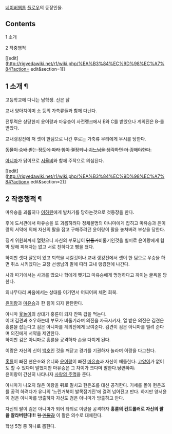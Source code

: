 [네이버](%EB%84%A4%EC%9D%B4%EB%B2%84.md)[웹툰](%EC%9B%B9%ED%88%B0.md)
[플로우](%ED%94%8C%EB%A1%9C%EC%9A%B0.md)의 등장인물.

## Contents

    

1 소개

2 작중행적

[[edit](http://rigvedawiki.net/r1/wiki.php/%EA%B3%84%EC%9D%98%EC%A7%84?action=
edit&section=1)]

## 1 소개 ¶

  

고등학교에 다니는 남학생. 신은 닭

  

교내 양아치이며 소 등의 가축류들과 함께 다닌다.

  

전투력은 상당한지 윤이랑과 마유승이 사전랭크에서 E와 C를 받았으나 계의진은 B-를 받았다.

  

교내랭킹전에 저 셋이 한팀으로 나간 후로는 가축류 무리에게 무시를 당한다.

  

<del>동물이 숭배 받는 정도에 따라 힘이 결정되니 [치느님](%EC%B9%98%ED%82%A8.md)을 생각하면 더
강해야한다.</del>

  

[아니마](%EC%95%84%EB%8B%88%EB%A7%88.md)가 닭이므로
[서율비](%EC%84%9C%EC%9C%A8%EB%B9%84.md)와 함께 주작으로 의심된다.

  

[[edit](http://rigvedawiki.net/r1/wiki.php/%EA%B3%84%EC%9D%98%EC%A7%84?action=
edit&section=2)]

## 2 작중행적 ¶

  

마유승을 괴롭히다 [이하린](%EC%9D%B4%ED%95%98%EB%A6%B0.md)에게 발차기를 당하는것으로 첫등장을 한다.

  

후에 도서관에서 마유승을 또 괴롭히려다 정체불명의 아니마에게 잡히고 마유승과 윤이랑의 서약에 의해 자신의 팔을 잡고 구해주려던 윤이랑이 팔을
놓쳐버려 부상을 당한다.

  

징계 위원회까지 열렸으니 자신의 부모님이 <del>닭둘기</del>비둘기인것을 빌미로 윤이랑에게 협박 당해 피해자는 없고 서로 친하다고 뻥을
쳤다.

  

하지만 셋다 잘못이 있고 퇴학을 시킬것이나 교내 랭킹전에서 셋이 한 팀으로 우승을 하면 취소 시키겠다는 교장 선생님의 말에 따라 교내
랭킹전에 나간다.

  

사과 따기에서는 사과를 땄으나 학에게 뺏기고 마유승에게 멍청하다고 까이는 굴욕을 당한다.

  

외나무다리 싸움에서는 상대를 이기면서 어찌어찌 체면 회복.

  

[윤이랑](%EC%9C%A4%EC%9D%B4%EB%9E%91.md)과
[마유승](%EB%A7%88%EC%9C%A0%EC%8A%B9.md)과 한 팀이 되자 한탄한다.

  

아니마 [윷놀이](%EC%9C%B7%EB%86%80%EC%9D%B4.md)의 상대가 홍륜이 되자 잔뜩 겁을 먹는다.  
이때 김견과 조우하는데 부모가 비둘기라며 의진을 자극시키자, 열 받은 의진은 김견은 홍륜을 잡는다고 검은 아니마를 계의진에게 보여준다.
김견이 검은 아니마를 빌려 준다며 의진에게 서약을 제안한다.  
하지만 검은 아니마로 홍륜을 공격하자 손을 다치게 된다.

  

이랑은 자신의 신이 [백호](%EB%B0%B1%ED%98%B8.md)인 것을 깨닫고 경기를 기권하자 놀라며 이랑을 다그친다.

  

[홍륜](%ED%99%8D%EB%A5%9C.md)이 빠진 현은조와 유니와
[윤이랑](%EC%9C%A4%EC%9D%B4%EB%9E%91.md)이 빠진
[마유승](%EB%A7%88%EC%9C%A0%EC%8A%B9.md)과 자신이 배틀한다.
[고양이](%EC%9C%A4%EC%9D%B4%EB%9E%91.md)가 없어도 할 수 있다며 말했지만 마유승은 그 차이가 크다며
말한다.<del>당연하지.</del>  
윤이랑이 간신히 나타나자 [사랑의 주먹](%EC%B8%A4%EB%8D%B0%EB%A0%88.md)을 준다.

  

아니마가 나오지 않은 이랑을 뒤로 밀치고 현은조를 대신 공격한다. 기세를 몰아 현은조를 공격 하려다가 유니의 '느린거북이 발목잡기진'에 걸려
넘어진고 만다. 하지만 양서윤이 검은 아니마를 방출하자 자신도 검은 아니마가 방출하고 만다.

  

자신의 팔이 검은 아니마가 되어 타의로 이랑을 공격하자 **홍륜의 컨트롤러로 자신의 팔을 잘라버린다!!!** <del>헐
[멘탈갑](%EB%A9%98%ED%83%88%EA%B0%91.md)</del> 이 팔은 의수로 대체한다.  

학생 5명 중 하나로 뽑힌다.

